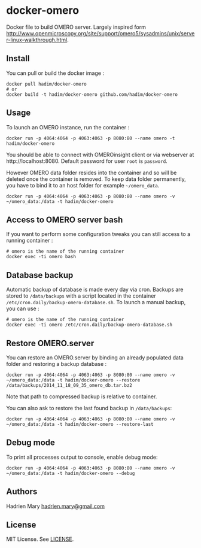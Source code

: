 # docker-omero

Docker file to build OMERO server. Largely inspired form http://www.openmicroscopy.org/site/support/omero5/sysadmins/unix/server-linux-walkthrough.html.

## Install

You can pull or build the docker image :

```
docker pull hadim/docker-omero
# or
docker build -t hadim/docker-omero github.com/hadim/docker-omero
```

## Usage

To launch an OMERO instance, run the container :

```
docker run -p 4064:4064 -p 4063:4063 -p 8080:80 --name omero -t hadim/docker-omero
```

You should be able to connect with OMEROinsight client or via webserver at http://localhost:8080. Default password for user `root` is `password`.

However OMERO data folder resides into the container and so will be deleted once the container is removed. To keep data folder permanently, you have to bind it to an host folder for example `~/omero_data`.

```
docker run -p 4064:4064 -p 4063:4063 -p 8080:80 --name omero -v ~/omero_data:/data -t hadim/docker-omero
```

## Access to OMERO server bash

If you want to perform some configuration tweaks you can still access to a running container :

```
# omero is the name of the running container
docker exec -ti omero bash
```

## Database backup

Automatic backup of database is made every day via cron. Backups are stored to `/data/backups` with a script located in the container `/etc/cron.daily/backup-omero-database.sh`. To launch a manual backup, you can use :

```
# omero is the name of the running container
docker exec -ti omero /etc/cron.daily/backup-omero-database.sh
```

## Restore OMERO.server

You can restore an OMERO.server by binding an already populated data folder and restoring a backup database :

```
docker run -p 4064:4064 -p 4063:4063 -p 8080:80 --name omero -v ~/omero_data:/data -t hadim/docker-omero --restore /data/backups/2014_11_18_09_35_omero_db.tar.bz2
```

Note that path to compressed backup is relative to container.

You can also ask to restore the last found backup in `/data/backups`:

```
docker run -p 4064:4064 -p 4063:4063 -p 8080:80 --name omero -v ~/omero_data:/data -t hadim/docker-omero --restore-last
```

## Debug mode

To print all processes output to console, enable debug mode:

```
docker run -p 4064:4064 -p 4063:4063 -p 8080:80 --name omero -v ~/omero_data:/data -t hadim/docker-omero --debug
```

## Authors

Hadrien Mary <hadrien.mary@gmail.com>

## License

MIT License. See [LICENSE](LICENSE).
